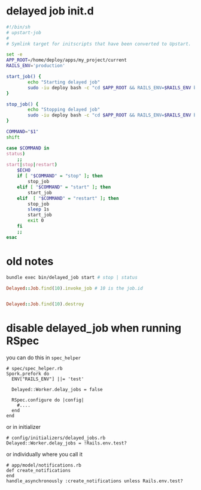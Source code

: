 
# delayed job init.d

```bash
#!/bin/sh
# upstart-job
#
# Symlink target for initscripts that have been converted to Upstart.

set -e
APP_ROOT=/home/deploy/apps/my_project/current
RAILS_ENV='production'

start_job() {
        echo "Starting delayed job"
        sudo -iu deploy bash -c "cd $APP_ROOT && RAILS_ENV=$RAILS_ENV bundle exec ./bin/delayed_job start"
}

stop_job() {
        echo "Stopping delayed job"
        sudo -iu deploy bash -c "cd $APP_ROOT && RAILS_ENV=$RAILS_ENV bundle exec ./bin/delayed_job stop"
}

COMMAND="$1"
shift

case $COMMAND in
status)
    ;;
start|stop|restart)
    $ECHO
    if [ "$COMMAND" = "stop" ]; then
        stop_job
    elif [ "$COMMAND" = "start" ]; then
        start_job
    elif  [ "$COMMAND" = "restart" ]; then
        stop_job
        sleep 1s
        start_job
        exit 0
    fi
    ;;
esac
```





# old notes

```bash
bundle exec bin/delayed_job start # stop | status

```



```ruby
Delayed::Job.find(10).invoke_job # 10 is the job.id
```

```ruby

Delayed::Job.find(10).destroy
```



# disable delayed_job when running RSpec

you can do this in `spec_helper`

    # spec/spec_helper.rb
    Spork.prefork do
      ENV["RAILS_ENV"] ||= 'test'

      Delayed::Worker.delay_jobs = false

      RSpec.configure do |config|
        #....
      end
    end

or in initializer

    # config/initializers/delayed_jobs.rb
    Delayed::Worker.delay_jobs = !Rails.env.test?


or individually where you call it

    # app/model/notifications.rb
    def create_notifications
    end
    handle_asynchronously :create_notifications unless Rails.env.test?

